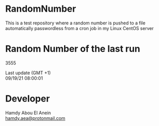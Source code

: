 # RandomNumber    
This is a test repository where a random number is pushed to a file automatically passwordless from a cron job in my Linux CentOS server    
# Random Number of the last run   
3555
      
Last update (GMT +1)    
09/19/21 08:00:01
# Developer    
Hamdy Abou El Anein   
hamdy.aea@protonmail.com
